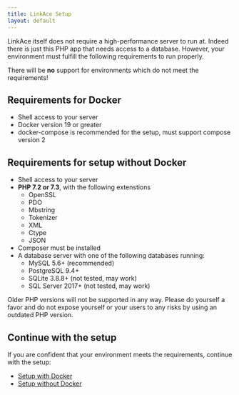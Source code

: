 ```yaml
---
title: LinkAce Setup
layout: default
---
```


LinkAce itself does not require a high-performance server to run at. Indeed there is just this PHP app that needs access
to a database. However, your environment must fulfill the following requirements to run properly.

There will be **no** support for environments which do not meet the requirements!

## Requirements for Docker

* Shell access to your server
* Docker version 19 or greater
* docker-compose is recommended for the setup, must support compose version 2

## Requirements for setup without Docker

* Shell access to your server
* **PHP 7.2 or 7.3**, with the following extenstions
    * OpenSSL
    * PDO
    * Mbstring
    * Tokenizer
    * XML
    * Ctype
    * JSON
* Composer must be installed
* A database server with one of the following databases running:
    * MySQL 5.6+ (recommended)
    * PostgreSQL 9.4+
    * SQLite 3.8.8+ (not tested, may work)
    * SQL Server 2017+ (not tested, may work)

Older PHP versions will not be supported in any way. Please do yourself a favor and do not expose yourself or your users
to any risks by using an outdated PHP version.

## Continue with the setup

If you are confident that your environment meets the requirements, continue with the setup:

* [Setup with Docker](/docs/v1/setup/setup)
* [Setup without Docker](/docs/v1/setup/setup-without-docker)
